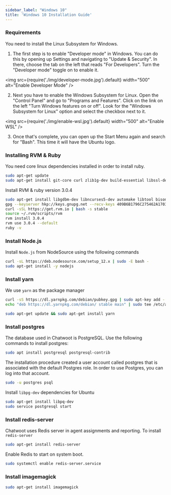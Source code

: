 ```yaml
---
sidebar_label: "Windows 10"
title: 'Windows 10 Installation Guide'
---
```


### Requirements

You need to install the Linux Subsystem for Windows.

1. The first step is to enable "Developer mode" in Windows. You can do this by opening up Settings and navigating to "Update & Security". In there, choose the tab on the left that reads "For Developers". Turn the "Developer mode" toggle on to enable it.

<img src={require('./img/developer-mode.jpg').default} width="500" alt="Enable Developer Mode" />

2. Next you have to enable the Windows Subsystem for Linux. Open the "Control Panel" and go to "Programs and Features". Click on the link on the left "Turn Windows features on or off". Look for the "Windows Subsystem for Linux" option and select the checkbox next to it.

<img src={require('./img/enable-wsl.jpg').default} width="500" alt="Enable WSL" />

3. Once that's complete, you can open up the Start Menu again and search for "Bash". This time it will have the Ubuntu logo.

### Installing RVM & Ruby

You need core linux dependencies installed in order to install ruby.

```bash
sudo apt-get update
sudo apt-get install git-core curl zlib1g-dev build-essential libssl-dev libreadline-dev libyaml-dev libsqlite3-dev sqlite3 libxml2-dev libxslt1-dev libcurl4-openssl-dev software-properties-common libffi-dev
```

Install RVM & ruby version 3.0.4

```bash
sudo apt-get install libgdbm-dev libncurses5-dev automake libtool bison libffi-dev
gpg --keyserver hkp://keys.gnupg.net --recv-keys 409B6B1796C275462A1703113804BB82D39DC0E3 7D2BAF1CF37B13E2069D6956105BD0E739499BDB
curl -sSL https://get.rvm.io | bash -s stable
source ~/.rvm/scripts/rvm
rvm install 3.0.4
rvm use 3.0.4 --default
ruby -v
```

### Install Node.js

Install `Node.js` from NodeSource using the following commands

```bash
curl -sL https://deb.nodesource.com/setup_12.x | sudo -E bash -
sudo apt-get install -y nodejs
```

### Install yarn

We use `yarn` as the package manager

```bash
curl -sS https://dl.yarnpkg.com/debian/pubkey.gpg | sudo apt-key add -
echo "deb https://dl.yarnpkg.com/debian/ stable main" | sudo tee /etc/apt/sources.list.d/yarn.list
```

```bash
sudo apt-get update && sudo apt-get install yarn
```

### Install postgres

The database used in Chatwoot is PostgreSQL. Use the following commands to install postgres:

```bash
sudo apt install postgresql postgresql-contrib
```

The installation procedure created a user account called postgres that is associated with the default Postgres role. In order to use Postgres, you can log into that account.

```bash
sudo -u postgres psql
```

Install `libpg-dev` dependencies for Ubuntu

```bash
sudo apt-get install libpq-dev
sudo service postgresql start
```

### Install redis-server

Chatwoot uses Redis server in agent assignments and reporting. To install `redis-server`

```bash
sudo apt-get install redis-server
```

Enable Redis to start on system boot.

```bash
sudo systemctl enable redis-server.service
```

### Install imagemagick

```bash
sudo apt-get install imagemagick
```
